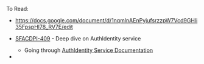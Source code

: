 To Read:
- https://docs.google.com/document/d/1nqmlnAEnPyjufsrzzpW7Vcd9GHli35FpspHl78_RV7E/edit

- [SFACDPI-409](https://projecthub.service.csnzoo.com/browse/SFACDPI-409) - Deep dive on AuthIdentity service
	- Going through [AuthIdentity Service Documentation](https://infohub.corp.wayfair.com/display/SF/AuthIdentity+Service+Documentation)
- 